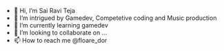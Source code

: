 - 👋 Hi, I’m Sai Ravi Teja
- 👀 I’m intrigued by Gamedev, Competetive coding and Music production
- 🌱 I’m currently learning gamedev
- 💞️ I’m looking to collaborate on ...
- 📫 How to reach me @floare_dor

<!---
SaiRaviTejaG-gif/SaiRaviTejaG-gif is a ✨ special ✨ repository because its `README.md` (this file) appears on your GitHub profile.
You can click the Preview link to take a look at your changes.
--->
